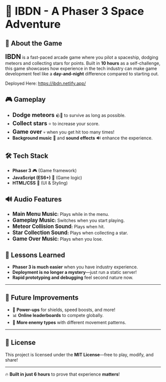 # <h1 style="font-size: 2.5em; font-weight: bold;">🚀 IBDN - A Phaser 3 Space Adventure</h1>

## 🌟 About the Game

**<span style="font-size: 1.5em;">IBDN</span>** is a fast-paced arcade game where you pilot a spaceship, dodging meteors and collecting stars for points. Built in **10 hours** as a self-challenge, this game showcases how experience in the tech industry can make game development feel like a **day-and-night** difference compared to starting out.

Deployed Here: https://ibdn.netlify.app/

## 🎮 Gameplay

- **<span style="font-size: 1.3em;">Dodge meteors</span>** 🪨💨 to survive as long as possible.
- **<span style="font-size: 1.3em;">Collect stars</span>** ⭐ to increase your score.
- **<span style="font-size: 1.3em;">Game over</span>** 💀 when you get hit too many times!
- **Background music** 🎵 and **sound effects** 🔊 enhance the experience.

## 🛠️ Tech Stack

- **Phaser 3** 🎮 (Game framework)
- **JavaScript (ES6+)** 📜 (Game logic)
- **HTML/CSS** 🎨 (UI & Styling)

## 🔊 Audio Features

- **<span style="font-size: 1.2em;">Main Menu Music</span>:** Plays while in the menu.
- **<span style="font-size: 1.2em;">Gameplay Music</span>:** Switches when you start playing.
- **<span style="font-size: 1.2em;">Meteor Collision Sound</span>:** Plays when hit.
- **<span style="font-size: 1.2em;">Star Collection Sound</span>:** Plays when collecting a star.
- **<span style="font-size: 1.2em;">Game Over Music</span>:** Plays when you lose.

## 📌 Lessons Learned

- **Phaser 3 is much easier** when you have industry experience.
- **Deployment is no longer a mystery**—just run a static server!
- **Rapid prototyping and debugging** feel second nature now.

---

## 📢 Future Improvements

- 🚀 **Power-ups** for shields, speed boosts, and more!
- 📊 **Online leaderboards** to compete globally.
- 👾 **More enemy types** with different movement patterns.

---

## 📜 License

This project is licensed under the **MIT License**—free to play, modify, and share!

---

🔥 **Built in just 6 hours** to prove that experience **matters**! 
